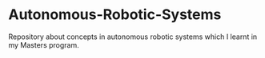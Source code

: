 # Autonomous-Robotic-Systems
Repository about concepts in autonomous robotic systems which I learnt in my Masters program.
